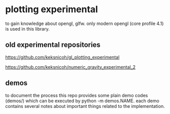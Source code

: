 plotting experimental
=====================
to gain knowledge about opengl, glfw. only modern opengl (core profile 4.1)
is used in this library.

old experimental repositories
-----------------------------
https://github.com/keksnicoh/gl_plotting_experimental

https://github.com/keksnicoh/numeric_gravity_experimental_2

demos
-----
to document the process this repo provides some plain demo 
codes (demos/) which can be executed by python -m demos.NAME. 
each demo contains several notes about important things related
to the implementation.